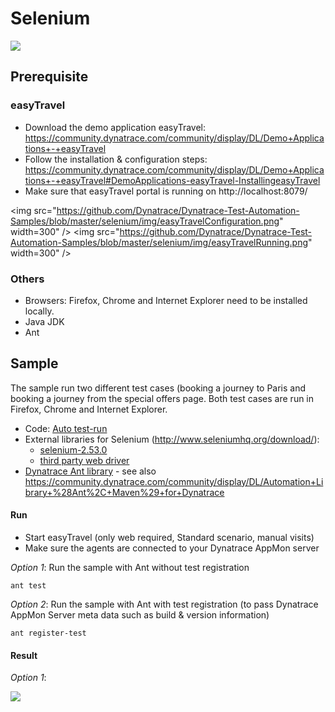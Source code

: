 # Selenium

<img src="https://github.com/Dynatrace/Dynatrace-Test-Automation-Samples/blob/master/selenium/img/selenium.png" />

## Prerequisite

### easyTravel

* Download the demo application easyTravel: https://community.dynatrace.com/community/display/DL/Demo+Applications+-+easyTravel
* Follow the installation & configuration steps: https://community.dynatrace.com/community/display/DL/Demo+Applications+-+easyTravel#DemoApplications-easyTravel-InstallingeasyTravel
* Make sure that easyTravel portal is running on http://localhost:8079/ 

<img src="https://github.com/Dynatrace/Dynatrace-Test-Automation-Samples/blob/master/selenium/img/easyTravelConfiguration.png" width=300" /> <img src="https://github.com/Dynatrace/Dynatrace-Test-Automation-Samples/blob/master/selenium/img/easyTravelRunning.png" width=300" />

### Others

* Browsers: Firefox, Chrome and Internet Explorer need to be installed locally.
* Java JDK
* Ant

## Sample

The sample run two different test cases (booking a journey to Paris and booking a journey from the special offers page. Both test cases are run in Firefox, Chrome and Internet Explorer.

* Code: [Auto test-run](./code/)
* External libraries for Selenium (http://www.seleniumhq.org/download/):
  * [selenium-2.53.0](./code/lib/selenium-2.53.0) 
  * [third party web driver](./code/lib/driver)
* [Dynatrace Ant library](./code/lib/dynaTrace) - see also https://community.dynatrace.com/community/display/DL/Automation+Library+%28Ant%2C+Maven%29+for+Dynatrace
 
#### Run

* Start easyTravel (only web required, Standard scenario, manual visits)
* Make sure the agents are connected to your Dynatrace AppMon server

*Option 1*: Run the sample with Ant without test registration
```
ant test
```

*Option 2*: Run the sample with Ant with test registration (to pass Dynatrace AppMon Server meta data such as build & version information)
```
ant register-test
```

#### Result

*Option 1*:

<img src="https://github.com/Dynatrace/Dynatrace-Test-Automation-Samples/blob/master/selenium/img/result_auto-test-run.png" />
